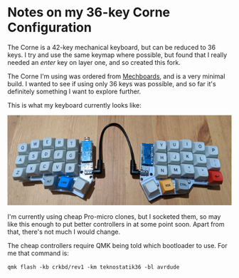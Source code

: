 # Notes on my 36-key Corne Configuration

The Corne is a 42-key mechanical keyboard, but can be reduced to 36 keys. I try and use the same keymap where possible, but found that I really needed an _enter_ key on layer one, and so created this fork.

The Corne I'm using was ordered from [Mechboards](https://mechboards.co.uk/), and is a very minimal build. I wanted to see if using only 36 keys was possible, and so far it's definitely something I want to explore further.

This is what my keyboard currently looks like:

![Prototype](./images/corne.png)

I'm currently using cheap Pro-micro clones, but I socketed them, so may like this enough to put better controllers in at some point soon. Apart from that, there's not much I would change.

The cheap controllers require QMK being told which bootloader to use. For me that command is:

    qmk flash -kb crkbd/rev1 -km teknostatik36 -bl avrdude